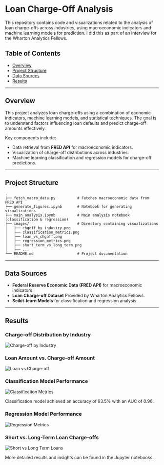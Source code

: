 # Loan Charge-Off Analysis

This repository contains code and visualizations related to the analysis of loan charge-offs across industries, using macroeconomic indicators and machine learning models for prediction. I did this as part of an interview for the Wharton Analytics Fellows. 

## Table of Contents

- [Overview](#overview)
- [Project Structure](#project-structure)
- [Data Sources](#data-sources)
- [Results](#results)

---

## Overview

This project analyzes loan charge-offs using a combination of economic indicators, machine learning models, and statistical techniques. The goal is to understand factors influencing loan defaults and predict charge-off amounts effectively.

Key components include:
- Data retrieval from **FRED API** for macroeconomic indicators.
- Visualization of charge-off distributions across industries.
- Machine learning classification and regression models for charge-off predictions.

---

## Project Structure

```
.
├── fetch_macro_data.py          # Fetches macroeconomic data from FRED API
├── generate_figures.ipynb       # Notebook for generating visualizations
├── main_analysis.ipynb          # Main analysis notebook (classification & regression)
├── images/                      # Directory containing visualizations
│   ├── chgoff_by_industry.png
│   ├── classification_metrics.png
│   ├── loan_vs_chgoff.png
│   ├── regression_metrics.png
│   ├── short_term_vs_long_term.png
│   ├── ...
└── README.md                    # Project documentation
```

---


## Data Sources

- **Federal Reserve Economic Data (FRED API)** for macroeconomic indicators.
- **Loan Charge-off Dataset** Provided by Wharton Analytics Fellows.
- **Scikit-learn Models** for classification and regression analysis.

---

## Results

### Charge-off Distribution by Industry
![Charge-off by Industry](images/chgoff_by_industry.png)

### Loan Amount vs. Charge-off Amount
![Loan vs Charge-off](images/loan_vs_chgoff.png)

### Classification Model Performance
![Classification Metrics](images/classification_metrics.png)

Classification model achieved an accuracy of 93.5% with an AUC of 0.96. 

### Regression Model Performance
![Regression Metrics](images/regression_metrics.png)

### Short vs. Long-Term Loan Charge-offs
![Short vs Long Term Loans](images/short_term_vs_long_term.png)

More detailed results and insights can be found in the Jupyter notebooks.

